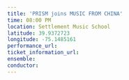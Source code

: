 ```yaml
---
title: 'PRISM joins MUSIC FROM CHINA'
time: 08:00 PM
location: Settlement Music School
latitude: 39.9372723
longitude: -75.1485161
performance_url: 
ticket_information_url: 
ensemble: 
conductor: 
---
```

